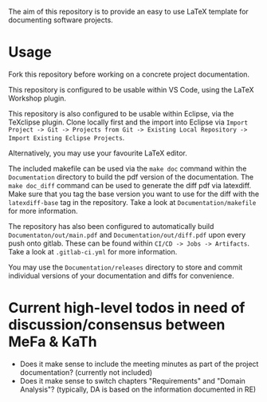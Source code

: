 The aim of this repository is to provide an easy to use LaTeX template for documenting software projects. 

# Usage

Fork this repository before working on a concrete project documentation.

This repository is configured to be usable within VS Code, using the LaTeX Workshop plugin.

This repository is also configured to be usable within Eclipse, via the TeXclipse plugin. Clone locally first and the import into Eclipse via `Import Project -> Git -> Projects from Git -> Existing Local Repository -> Import Existing Eclipse Projects`.

Alternatively, you may use your favourite LaTeX editor.

The included makefile can be used via the `make doc` command within the `Documentation` directory to build the pdf version of the documentation. The `make doc_diff` command can be used to generate the diff pdf via latexdiff. Make sure that you tag the base version you want to use for the diff with the `latexdiff-base` tag in the repository. Take a look at `Documentation/makefile` for more information.

The repository has also been configured to automatically build `Documentaton/out/main.pdf` and `Documentation/out/diff.pdf` upon every push onto gitlab. These can be found within `CI/CD -> Jobs -> Artifacts`. Take a look at `.gitlab-ci.yml` for more information.

You may use the `Documentation/releases` directory to store and commit individual versions of your documentation and diffs for convenience.


# Current high-level todos in need of discussion/consensus between MeFa & KaTh

- Does it make sense to include the meeting minutes as part of the project documentation? (currently not included)
- Does it make sense to switch chapters "Requirements" and "Domain Analysis"? (typically, DA is based on the information documented in RE)